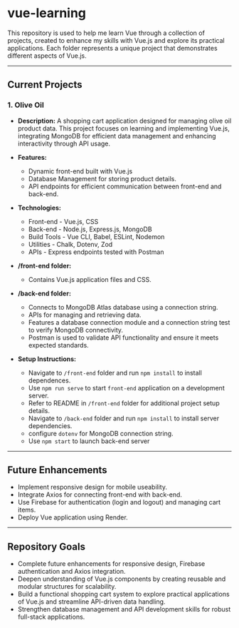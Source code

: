 # vue-learning
This repository is used to help me learn Vue through a collection of projects, created to enhance my skills with Vue.js and explore its practical applications. Each folder represents a unique project that demonstrates different aspects of Vue.js.   

---

## Current Projects

### **1. Olive Oil**

- **Description:**
   A shopping cart application designed for managing olive oil product data. This project focuses on learning and 
   implementing 
   Vue.js, integrating MongoDB for efficient data management and enhancing interactivity through API usage.  

- **Features:**
  - Dynamic front-end built with Vue.js
  - Database Management for storing product details.
  - API endpoints for efficient communication between front-end and back-end.  

- **Technologies:**
  - Front-end - Vue.js, CSS
  - Back-end - Node.js, Express.js, MongoDB
  - Build Tools - Vue CLI, Babel, ESLint, Nodemon
  - Utilities - Chalk, Dotenv, Zod
  - APIs - Express endpoints tested with Postman      

- **/front-end folder:**
  - Contains Vue.js application files and CSS.

- **/back-end folder:**
  - Connects to MongoDB Atlas database using a connection string. 
  - APIs for managing and retrieving data. 
  - Features a database connection module and a connection string test to verify MongoDB connectivity.
  - Postman is used to validate API functionality and ensure it meets expected standards.

- **Setup Instructions:**
  - Navigate to `/front-end` folder and run `npm install` to install dependences.
  - Use `npm run serve` to start `front-end` application on a development server.  
  - Refer to README in `/front-end` folder for additional project setup details.
  - Navigate to `/back-end` folder and run `npm install` to install server dependencies.
  - configure `dotenv` for MongoDB connection string.
  - Use `npm start` to launch back-end server  

---

## Future Enhancements
- Implement responsive design for mobile useability.
- Integrate Axios for connecting front-end with back-end.
- Use Firebase for authentication (login and logout) and managing cart items.
- Deploy Vue application using Render.

---

## Repository Goals
- Complete future enhancements for responsive design, Firebase authentication and Axios integration.
- Deepen understanding of Vue.js components by creating reusable and modular structures for scalability.
- Build a functional shopping cart system to explore practical applications of Vue.js and streamline API-driven data handling.
- Strengthen database management and API development skills for robust full-stack applications.
